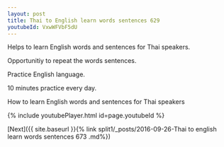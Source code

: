 ```yaml
---
layout: post
title: Thai to English learn words sentences 629 
youtubeId: VxwWFVbF5dU
---
```

 
 
Helps to learn English words and sentences for Thai speakers.

Opportunitiy to repeat the words sentences. 

Practice English language. 
 
10 minutes practice every day. 
 
How to learn English words and sentences for Thai speakers 
 
{% include youtubePlayer.html id=page.youtubeId %}
 
 
[Next]({{ site.baseurl }}{% link  split1/_posts/2016-09-26-Thai to english learn words sentences 673 .md%})
 
